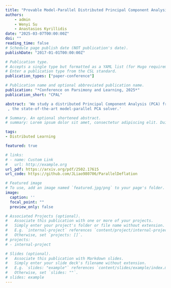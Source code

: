 ```yaml
---
title: "Provable Model-Parallel Distributed Principal Component Analysis with Parallel Deflation"
authors:
    - admin
    - Wenyi Su
    - Anastasios Kyrillidis
date: "2025-03-07T00:00:00Z"
doi: ""
reading_time: false
# Schedule page publish date (NOT publication's date).
publishDate: "2017-01-01T00:00:00Z"

# Publication type.
# Accepts a single type but formatted as a YAML list (for Hugo requirements).
# Enter a publication type from the CSL standard.
publication_types: ["paper-conference"]

# Publication name and optional abbreviated publication name.
publication: "*Conference on Parsimony and Learning, 2025*"
publication_short: "CPAL"

abstract: 'We study a distributed Principal Component Analysis (PCA) framework where each worker targets a distinct eigenvector and refines its solution by updating from intermediate solutions provided by peers deemed as "superior". Drawing intuition from the deflation method in centralized eigenvalue problems, our approach breaks the sequential dependency in the deflation steps and allows asynchronous updates of workers, while incurring only a small communication cost. To our knowledge, a gap in the literature -- the theoretical underpinning of such distributed, dynamic interactions among workers -- has remained unaddressed. This paper offers a theoretical analysis explaining why, how, and when these intermediate, hierarchical updates lead to practical and provable convergence in distributed environments. Despite being a theoretical work, our prototype implementation demonstrates that such a distributed PCA algorithm converges effectively and in scalable way: through experiments, our proposed framework offers comparable performance to EigenGame-$\mu$
 , the state-of-the-art model-parallel PCA solver.'

# Summary. An optional shortened abstract.
# summary: Lorem ipsum dolor sit amet, consectetur adipiscing elit. Duis posuere tellus ac convallis placerat. Proin tincidunt magna sed ex sollicitudin condimentum.

tags:
- Distributed Learning

featured: true

# links:
# - name: Custom Link
#   url: http://example.org
url_pdf: https://arxiv.org/pdf/2502.17615
url_code: https://github.com/JLiao980706/ParallelDeflation

# Featured image
# To use, add an image named `featured.jpg/png` to your page's folder. 
image:
  caption: ''
  focal_point: ""
  preview_only: false

# Associated Projects (optional).
#   Associate this publication with one or more of your projects.
#   Simply enter your project's folder or file name without extension.
#   E.g. `internal-project` references `content/project/internal-project/index.md`.
#   Otherwise, set `projects: []`.
# projects:
# - internal-project

# Slides (optional).
#   Associate this publication with Markdown slides.
#   Simply enter your slide deck's filename without extension.
#   E.g. `slides: "example"` references `content/slides/example/index.md`.
#   Otherwise, set `slides: ""`.
# slides: example
---
```


<!-- This work is driven by the results in my [previous paper](/publication/conference-paper/) on LLMs.

{{% callout note %}}
Create your slides in Markdown - click the *Slides* button to check out the example.
{{% /callout %}}

Add the publication's **full text** or **supplementary notes** here. You can use rich formatting such as including [code, math, and images](https://docs.hugoblox.com/content/writing-markdown-latex/). -->

